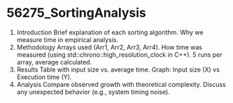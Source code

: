# 56275_SortingAnalysis
1. Introduction
Brief explanation of each sorting algorithm.
Why we measure time in empirical analysis.
2. Methodology
Arrays used (Arr1, Arr2, Arr3, Arr4).
How time was measured (using std::chrono::high_resolution_clock in C++).
5 runs per array, average calculated.
3. Results
Table with input size vs. average time.
Graph: Input size (X) vs Execution time (Y).
4. Analysis
Compare observed growth with theoretical complexity.
Discuss any unexpected behavior (e.g., system timing noise).
